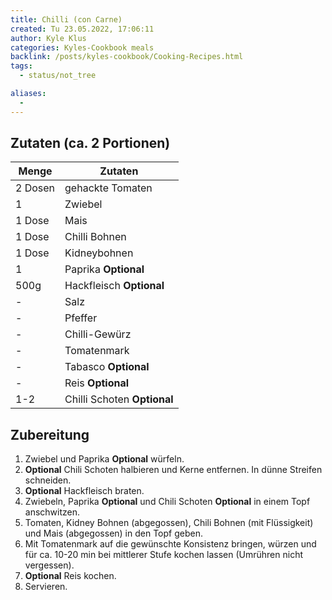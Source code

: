 ```yaml
---
title: Chilli (con Carne)
created: Tu 23.05.2022, 17:06:11
author: Kyle Klus
categories: Kyles-Cookbook meals
backlink: /posts/kyles-cookbook/Cooking-Recipes.html
tags:
  - status/not_tree

aliases:
  -
---
```


## Zutaten (ca. 2 Portionen)

| Menge            | Zutaten                     |
| ---------------- | --------------------------- |
| 2 Dosen          | gehackte Tomaten            |
| 1                | Zwiebel                     |
| 1 Dose           | Mais                        |
| 1 Dose           | Chilli Bohnen               |
| 1 Dose           | Kidneybohnen                |
| 1                | Paprika **Optional**        |
| 500g             | Hackfleisch **Optional**    |
| -                | Salz                        |
| -                | Pfeffer                     |
| -                | Chilli-Gewürz               |
| -                | Tomatenmark                 |
| -                | Tabasco **Optional**        |
| -                | Reis **Optional**           |
| 1-2              | Chilli Schoten **Optional** |

## Zubereitung

1. Zwiebel und Paprika **Optional** würfeln.
2. **Optional** Chili Schoten halbieren und Kerne entfernen. In dünne Streifen schneiden.
3. **Optional** Hackfleisch braten.
4. Zwiebeln, Paprika **Optional** und Chili Schoten **Optional** in einem Topf anschwitzen.
5. Tomaten, Kidney Bohnen (abgegossen), Chili Bohnen (mit Flüssigkeit) und Mais (abgegossen) in den Topf geben.
6. Mit Tomatenmark auf die gewünschte Konsistenz bringen, würzen und für ca. 10-20 min bei mittlerer Stufe kochen lassen (Umrühren nicht vergessen).
7. **Optional** Reis kochen.
8. Servieren.
